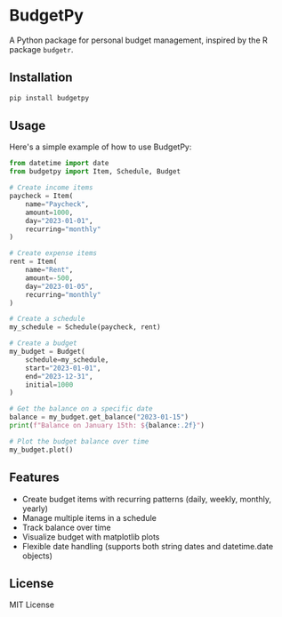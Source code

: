 # BudgetPy

A Python package for personal budget management, inspired by the R package `budgetr`.

## Installation

```bash
pip install budgetpy
```

## Usage

Here's a simple example of how to use BudgetPy:

```python
from datetime import date
from budgetpy import Item, Schedule, Budget

# Create income items
paycheck = Item(
    name="Paycheck",
    amount=1000,
    day="2023-01-01",
    recurring="monthly"
)

# Create expense items
rent = Item(
    name="Rent",
    amount=-500,
    day="2023-01-05",
    recurring="monthly"
)

# Create a schedule
my_schedule = Schedule(paycheck, rent)

# Create a budget
my_budget = Budget(
    schedule=my_schedule,
    start="2023-01-01",
    end="2023-12-31",
    initial=1000
)

# Get the balance on a specific date
balance = my_budget.get_balance("2023-01-15")
print(f"Balance on January 15th: ${balance:.2f}")

# Plot the budget balance over time
my_budget.plot()
```

## Features

- Create budget items with recurring patterns (daily, weekly, monthly, yearly)
- Manage multiple items in a schedule
- Track balance over time
- Visualize budget with matplotlib plots
- Flexible date handling (supports both string dates and datetime.date objects)

## License

MIT License 